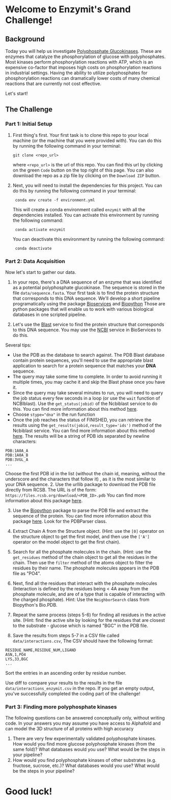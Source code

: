 # Welcome to Enzymit's Grand Challenge!

## Background
Today you will help us investigate [Polyphosphate Glucokinases](https://en.wikipedia.org/wiki/Polyphosphate%E2%80%94glucose_phosphotransferase). These are enzymes that catalyze the phosphorylation of glucose with polyphosphates. Most kinases perform phosphorylation reactions with ATP, which is an expensive co-factor that imposes high costs on phosphorylation reactions in industrial settings. Having the ability to utilize polyphosphates for phosphorylation reactions can dramatically lower costs of many chemical reactions that are currently not cost effective.

Let's start!

## The Challenge

### Part 1: Initial Setup

1. First thing's first. Your first task is to clone this repo to your local machine (or the machine that you were provided with). You can do this by running the following command in your terminal:

    ```
    git clone <repo_url>
    ```

    where `<repo_url>` is the url of this repo. You can find this url by clicking on the green `Code` button on the top right of this page. You can also download the repo as a zip file by clicking on the `Download ZIP` button.

2. Next, you will need to install the dependencies for this project. You can do this by running the following command in your terminal:

    ``` conda env create -f environment.yml```

    This will create a conda environment called `enzymit` with all the dependencies installed. You can activate this environment by running the following command:

    ``` conda activate enzymit```

    You can deactivate this environment by running the following command:

    ``` conda deactivate```

### Part 2: Data Acquisition

Now let's start to gather our data. 
1. In your repo, there's a DNA sequence of an enzyme that was identified as a potential polyphosphate glucokinase. The sequence is stored in the file `data/sequence.fasta`. Your first task is to find the protein structure that corresponds to this DNA sequence. 
We'll develop a short pipeline programatically using the package [Bioservices](https://github.com/cokelaer/bioservices) and [Biopython](https://https://biopython.org/) Those are python packages that will enable us to work with various biological databases in one scripted pipeline. 

1. Let's use the [Blast](https://blast.ncbi.nlm.nih.gov/Blast.cgi) service to find the protein structure that corresponds to this DNA sequence. You may use the [NCBI](https://bioservices.readthedocs.io/en/main/_modules/bioservices/ncbiblast.html#NCBIblast) service in BioServices to do this. 

Several tips:
- Use the PDB as the database to search against. The PDB Blast database contain protein sequences, you'll need to use the appropriate blast application to search for a protein sequence that matches your **DNA** sequence.
- The query may take some time to complete. In order to avoid running it multiple times, you may cache it and skip the Blast phase once you have it.
- Since the query may take several minutes to run, you will need to query the job status every few seconds in a loop (or use the ```wait``` function of NCBIblast). Use the ```get_status(jobid)``` of the Ncbiblast service to do this. You can find more information about this method [here](https://bioservices.readthedocs.io/en/main/_modules/bioservices/ncbiblast.html#NCBIblast.get_status).
- Choose ```stype="dna"``` in the run function
- Once the job reaches the status of FINISHED, you can retrieve the results using the ```get_results(jobid,result_type='ids')``` method of the Ncbiblast service. You can find more information about this method [here](https://bioservices.readthedocs.io/en/main/_modules/bioservices/ncbiblast.html#NCBIblast.get_results).
The results will be a string of PDB ids separated by newline characters:
```
PDB:1A0A_A
PDB:1A0A_B
PDB:3VGL_A
...
```
Choose the first PDB id in the list (without the chain id, meaning, without the underscore and the characters that follow it) , as it is the most similar to your DNA sequence.
2. Use the urllib package to download the PDB file directly from RCSB. The URL is of the form: ```https://files.rcsb.org/download/<PDB_ID>.pdb```
You can find more information about this package [here](https://docs.python.org/3/library/urllib.html).

3. Use the [Biopython](https://biopython.org/) package to parse the PDB file and extract the sequence of the protein. You can find more information about this package [here](https://biopython.org/wiki/Documentation). Look for the PDBParser class.

4. Extract Chain A from the Structure object. (Hint: use the ```[0]``` operator on the structure object to get the first model, and then use the ```['A']``` operator on the model object to get the first chain).

5. Search for all the phosphate molecules in the chain. (Hint: use the ```get_residues``` method of the chain object to get all the residues in the chain. Then use the ```filter``` method of the atoms object to filter the residues by their name. The phosphate molecules appears in the PDB file as "PO4".

6. Next, find all the residues that interact with the phosphate molecules (Interaction is defined by the residues being < 4A away from the phosphate molecule, and are of a type that is capable of interacting with the charged phosphate). Hint: Use the ```NeighborSearch``` class from Biopython's Bio.PDB. 

7. Repeat the same process (steps 5-6) for finding all residues in the active site. (Hint: find the active site by looking for the residues that are closest to the substrate - glucose which is named "BGC" in the PDB file.

8. Save the results from steps 5-7 in a CSV file called `data/interactions.csv`,  The CSV should have the following format:

```
RESIDUE_NAME,RESIDUE_NUM,LIGAND
ASN,1,PO4
LYS,33,BGC
...
```
Sort the entries in an ascending order by residue number.

Use diff to compare your results to the results in the file `data/interactions_enzymit.csv` in the repo. If you get an empty output, you've successfully completed the coding part of the challenge!

### Part 3: Finding more polyphosphate kinases
The following questions can be answered conceptually only, without writing code. 
In your answers you may assume you have access to Alphafold and can model the 3D structure of all proteins with high accuracy

1. There are very few experimentally validated polyphosphate kinases. How would you find more glucose polyphosphate kinases (from the same fold)? What databases would you use? What would be the steps in your pipeline?
2. How would you find polyphosphate kinases of other substrates (e.g. fructose, sucrose, etc.)? What databases would you use? What would be the steps in your pipeline?


# Good luck!
